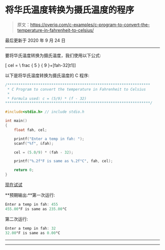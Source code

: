 # 将华氏温度转换为摄氏温度的程序

> 原文：<https://overiq.com/c-examples/c-program-to-convert-the-temperature-in-fahrenheit-to-celsius/>

最后更新于 2020 年 9 月 24 日

* * *

要将华氏温度转换为摄氏温度，我们使用以下公式:

\[
cel = \ frac { 5 } { 9 }+[fah-32]t1]\]

以下是将华氏温度转换为摄氏温度的 C 程序:

```c
/*****************************************************************
 * C Program to convert the temperature in Fahrenheit to Celsius
 * 
 * Formula used: c = (5/9) * (f - 32)
******************************************************************/

#include<stdio.h> // include stdio.h

int main() 
{
    float fah, cel;

    printf("Enter a temp in fah: ");
    scanf("%f", &fah);

    cel = (5.0/9) * (fah - 32);

    printf("%.2f°F is same as %.2f°C", fah, cel);

    return 0;
}

```

[现在试试](https://overiq.com/c-online-compiler/0LG/)

**预期输出:**第一次运行:

```c
Enter a temp in fah: 455
455.00°F is same as 235.00°C

```

第二次运行:

```c
Enter a temp in fah: 32
32.00°F is same as 0.00°C

```

* * *

* * *